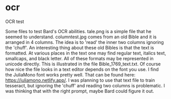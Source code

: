 # ocr
OCR test

Some files to test Bard's OCR abilities. tale.png is a simple file that he seemed to understand. columntest.jpg comes from an old Bible and it is arranged in 4 columns. The idea is to 'read' the inner two columns ignoring the 'chuff'. An interesting thing about these old Bibles is that the text is formatted. At various places in the text one may find regular text, italics text, smallcaps, and black letter. All of these formats may be represented in unicode directly. This is illustrated in the file Bible_1769_text.txt. Of course how nice the file looks in a text editor depends on the font you use. I find the JuliaMono font works pretty well. That can be found here: https://juliamono.netlify.app/. I was planning to use that text file to train tesseract, but ignoring the 'chuff' and reading two columns is problematic. I was thinking that with the right prompt, maybe Bard could figure it out.
